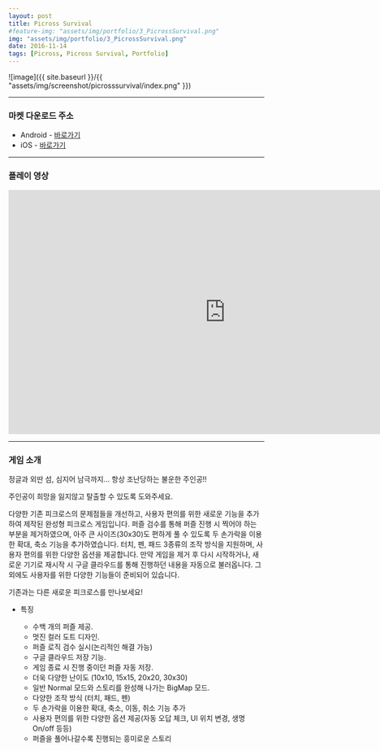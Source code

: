 ```yaml
---
layout: post
title: Picross Survival
#feature-img: "assets/img/portfolio/3_PicrossSurvival.png"
img: "assets/img/portfolio/3_PicrossSurvival.png"
date: 2016-11-14
tags: [Picross, Picross Survival, Portfolio]
---
```


![image]({{ site.baseurl }}/{{ "assets/img/screenshot/picrosssurvival/index.png" }}) 

---

### 마켓 다운로드 주소

* Android - [바로가기](https://play.google.com/store/apps/details?id=co.kr.gamefox.picrossmon)
* iOS - [바로가기](https://itunes.apple.com/us/app/picross-survival/id1230793403?ls=1&mt=8)

---

### 플레이 영상

<center><iframe width="853" height="480" src="https://www.youtube.com/embed/7OiBRy2S-V8" frameborder="0" allow="autoplay; encrypted-media" webkitallowfullscreen mozallowfullscreen allowfullscreen></iframe></center>

---
### 게임 소개

정글과 외딴 섬, 심지어 남극까지... 항상 조난당하는 불운한 주인공!!

주인공이 희망을 잃지않고 탈출할 수 있도록 도와주세요.

다양한 기존 피크로스의 문제점들을 개선하고, 사용자 편의를 위한 새로운 기능을 추가하여 제작된 완성형 피크로스 게임입니다. 퍼즐 검수를 통해 퍼즐 진행 시 찍어야 하는 부분을 제거하였으며, 아주 큰 사이즈(30x30)도 편하게 풀 수 있도록 두 손가락을 이용한 확대, 축소 기능을 추가하였습니다. 터치, 펜, 패드 3종류의 조작 방식을 지원하며, 사용자 편의를 위한 다양한 옵션을 제공합니다. 만약 게임을 제거 후 다시 시작하거나, 새로운 기기로 재시작 시 구글 클라우드를 통해 진행하던 내용을 자동으로 불러옵니다. 그 외에도 사용자를 위한 다양한 기능들이 준비되어 있습니다.

기존과는 다른 새로운 피크로스를 만나보세요!


* 특징

    * 수백 개의 퍼즐 제공.
    * 멋진 컬러 도트 디자인.
    * 퍼즐 로직 검수 실시(논리적인 해결 가능)
    * 구글 클라우드 저장 기능.
    * 게임 종료 시 진행 중이던 퍼즐 자동 저장.
    * 더욱 다양한 난이도 (10x10, 15x15, 20x20, 30x30)
    * 일반 Normal 모드와 스토리를 완성해 나가는 BigMap 모드.
    * 다양한 조작 방식 (터치, 패드, 펜)
    * 두 손가락을 이용한 확대, 축소, 이동, 취소 기능 추가
    * 사용자 편의를 위한 다양한 옵션 제공(자동 오답 체크, UI 위치 변경, 생명 On/off 등등)
    * 퍼즐을 풀어나갈수록 진행되는 흥미로운 스토리